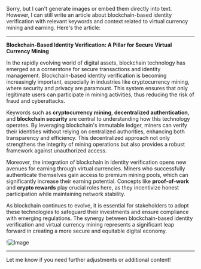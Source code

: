Sorry, but I can't generate images or embed them directly into text. However, I can still write an article about blockchain-based identity verification with relevant keywords and context related to virtual currency mining and earning. Here's the article:

---

**Blockchain-Based Identity Verification: A Pillar for Secure Virtual Currency Mining**

In the rapidly evolving world of digital assets, blockchain technology has emerged as a cornerstone for secure transactions and identity management. Blockchain-based identity verification is becoming increasingly important, especially in industries like cryptocurrency mining, where security and privacy are paramount. This system ensures that only legitimate users can participate in mining activities, thus reducing the risk of fraud and cyberattacks.

Keywords such as **cryptocurrency mining**, **decentralized authentication**, and **blockchain security** are central to understanding how this technology operates. By leveraging blockchain's immutable ledger, miners can verify their identities without relying on centralized authorities, enhancing both transparency and efficiency. This decentralized approach not only strengthens the integrity of mining operations but also provides a robust framework against unauthorized access.

Moreover, the integration of blockchain in identity verification opens new avenues for earning through virtual currencies. Miners who successfully authenticate themselves gain access to premium mining pools, which can significantly increase their earning potential. Concepts like **proof-of-work** and **crypto rewards** play crucial roles here, as they incentivize honest participation while maintaining network stability.

As blockchain continues to evolve, it is essential for stakeholders to adopt these technologies to safeguard their investments and ensure compliance with emerging regulations. The synergy between blockchain-based identity verification and virtual currency mining represents a significant leap forward in creating a more secure and equitable digital economy.

!![Image](https://github.com/user-attachments/assets/b6e7b7a2-655e-4d44-8baa-20c566a3cb65)

--- 

Let me know if you need further adjustments or additional content!